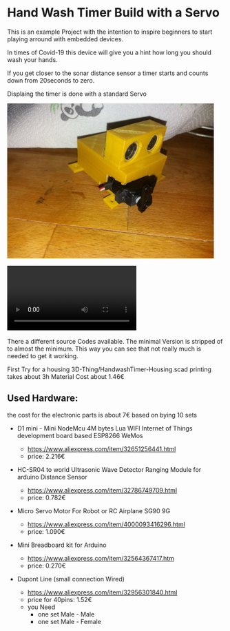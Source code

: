 Hand Wash Timer Build with a Servo
==================================


This is an example Project with the intention to inspire beginners to start playing arround with embedded devices.

In times of Covid-19 this device will give you a hint how long you should wash your hands.

If you get closer to the sonar distance sensor a timer starts 
and counts down from 20seconds to zero.

Displaing the timer is done with a standard Servo

![Example Image](images/in-housing.png)

![Video](images/HandWashTimerServo.mp4)

There a different source Codes available.
The minimal Version is stripped of to almost the minimum. This way you can see that not really much is needed to get it working.


First Try for a housing 3D-Thing/HandwashTimer-Housing.scad
   printing takes about 3h
   Material Cost about 1.46€


Used Hardware:
--------------
   the cost for the electronic parts is about 7€ 
   based on bying 10 sets


* D1 mini - Mini NodeMcu 4M bytes Lua WIFI Internet of Things development board based ESP8266 WeMos
   - https://www.aliexpress.com/item/32651256441.html
   - price: 2.216€

* HC-SR04 to world Ultrasonic Wave Detector Ranging Module for arduino Distance Sensor
   - https://www.aliexpress.com/item/32786749709.html
   - price: 0.782€ 
   
* Micro Servo Motor For Robot or RC Airplane SG90 9G
   - https://www.aliexpress.com/item/4000093416296.html   
   - price: 1.090€
   
* Mini Breadboard kit for Arduino
   - https://www.aliexpress.com/item/32564367417.htm
   - price: 0.270€
 
* Dupont Line (small connection Wired)
   - https://www.aliexpress.com/item/32956301840.html
   - price for 40pins: 1.52€
   - you Need 
     - one set Male - Male
     - one set Male - Female
     